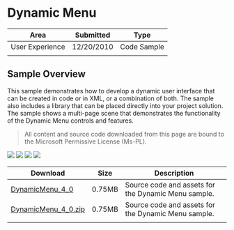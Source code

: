 # Dynamic Menu

|Area|Submitted|Type|
|-|-|-|
User Experience|12/20/2010|Code Sample
||||

## Sample Overview

This sample demonstrates how to develop a dynamic user interface that can be created in code or in XML, or a combination of both. The sample also includes a library that can be placed directly into your project solution. The sample shows a multi-page scene that demonstrates the functionality of the Dynamic Menu controls and features.

> All content and source code downloaded from this page are bound to the Microsoft Permissive License (Ms-PL).

![](https://github.com/simondarksidej/XNAGameStudio/blob/master/Images/dynamicmenu1.png?raw=true)
![](https://github.com/simondarksidej/XNAGameStudio/blob/master/Images/dynamicmenu2.png?raw=true)
![](https://github.com/simondarksidej/XNAGameStudio/blob/master/Images/dynamicmenu3.png?raw=true)
![](https://github.com/simondarksidej/XNAGameStudio/blob/master/Images/dynamicmenu4.png?raw=true)

Download | Size | Description
---|---|---|
[DynamicMenu_4_0](https://github.com/simondarksidej/XNAGameStudio/tree/master/Samples/DynamicMenu_4_0) | 0.75MB | Source code and assets for the Dynamic Menu sample.
[DynamicMenu_4_0.zip](https://github.com/simondarksidej/XNAGameStudioZips/raw/zips/DynamicMenu_4_0.zip) | 0.75MB | Source code and assets for the Dynamic Menu sample.
||||
